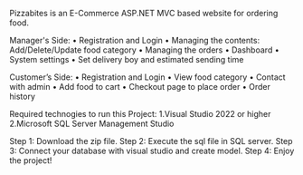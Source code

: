 Pizzabites is an E-Commerce ASP.NET MVC based website for ordering food.

Manager's Side:
• Registration and Login 
• Managing the contents: Add/Delete/Update food category 
• Managing the orders
• Dashboard
• System settings
• Set delivery boy and estimated sending time

Customer’s Side: 
• Registration and Login 
• View food category
• Contact with admin
• Add food to cart 
• Checkout page to place order 
• Order history

Required technogies to run this Project:
1.Visual Studio 2022 or higher
2.Microsoft SQL Server Management Studio

Step 1: Download the zip file.
Step 2: Execute the sql file in SQL server.
Step 3: Connect your database with visual studio and create model.
Step 4: Enjoy the project!
